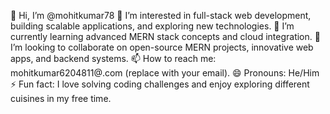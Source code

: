 👋 Hi, I’m @mohitkumar78
👀 I’m interested in full-stack web development, building scalable applications, and exploring new technologies.
🌱 I’m currently learning advanced MERN stack concepts and cloud integration.
💞️ I’m looking to collaborate on open-source MERN projects, innovative web apps, and backend systems.
📫 How to reach me: mohitkumar6204811@.com (replace with your email).
😄 Pronouns: He/Him
⚡ Fun fact: I love solving coding challenges and enjoy exploring different cuisines in my free time.

<!---
mohitkumar78/mohitkumar78 is a ✨ special ✨ repository because its `README.md` (this file) appears on your GitHub profile.
You can click the Preview link to take a look at your changes.
--->

